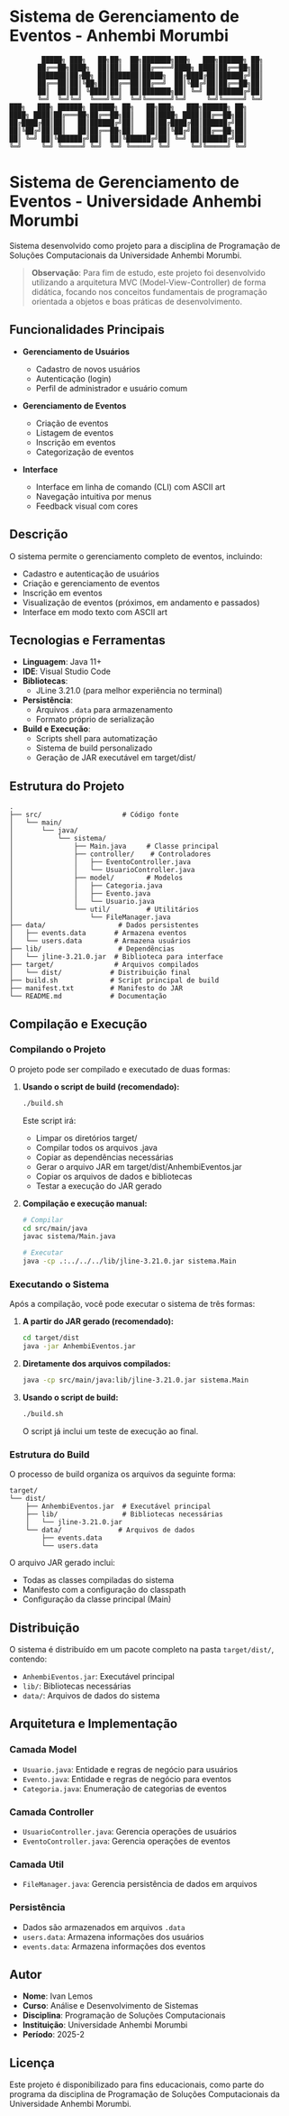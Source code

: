 # Sistema de Gerenciamento de Eventos - Anhembi Morumbi

```
        █████╗ ███╗   ██╗██╗  ██╗███████╗███╗   ███╗██████╗ ██╗
       ██╔══██╗████╗  ██║██║  ██║██╔════╝████╗ ████║██╔══██╗██║
       ███████║██╔██╗ ██║███████║█████╗  ██╔████╔██║██████╔╝██║
       ██╔══██║██║╚██╗██║██╔══██║██╔══╝  ██║╚██╔╝██║██╔══██╗██║
       ██║  ██║██║ ╚████║██║  ██║███████╗██║ ╚═╝ ██║██████╔╝██║
       ╚═╝  ╚═╝╚═╝  ╚═══╝╚═╝  ╚═╝╚══════╝╚═╝     ╚═╝╚═════╝ ╚═╝
███╗   ███╗ ██████╗ ██████╗ ██╗   ██╗███╗   ███╗██████╗ ██╗
████╗ ████║██╔═══██╗██╔══██╗██║   ██║████╗ ████║██╔══██╗██║
██╔████╔██║██║   ██║██████╔╝██║   ██║██╔████╔██║██████╔╝██║
██║╚██╔╝██║██║   ██║██╔══██╗██║   ██║██║╚██╔╝██║██╔══██╗██║
██║ ╚═╝ ██║╚██████╔╝██║  ██║╚██████╔╝██║ ╚═╝ ██║██████╔╝██║
╚═╝     ╚═╝ ╚═════╝ ╚═╝  ╚═╝ ╚═════╝ ╚═╝     ╚═╝╚═════╝ ╚═╝
```

# Sistema de Gerenciamento de Eventos - Universidade Anhembi Morumbi

Sistema desenvolvido como projeto para a disciplina de Programação de Soluções Computacionais da Universidade Anhembi Morumbi.

> **Observação**: Para fim de estudo, este projeto foi desenvolvido utilizando a arquitetura MVC (Model-View-Controller) de forma didática, focando nos conceitos fundamentais de programação orientada a objetos e boas práticas de desenvolvimento.

## Funcionalidades Principais

- **Gerenciamento de Usuários**
  - Cadastro de novos usuários
  - Autenticação (login)
  - Perfil de administrador e usuário comum

- **Gerenciamento de Eventos**
  - Criação de eventos
  - Listagem de eventos
  - Inscrição em eventos
  - Categorização de eventos

- **Interface**
  - Interface em linha de comando (CLI) com ASCII art
  - Navegação intuitiva por menus
  - Feedback visual com cores

## Descrição

O sistema permite o gerenciamento completo de eventos, incluindo:
- Cadastro e autenticação de usuários
- Criação e gerenciamento de eventos
- Inscrição em eventos
- Visualização de eventos (próximos, em andamento e passados)
- Interface em modo texto com ASCII art

## Tecnologias e Ferramentas

- **Linguagem**: Java 11+
- **IDE**: Visual Studio Code
- **Bibliotecas**:
  - JLine 3.21.0 (para melhor experiência no terminal)
- **Persistência**: 
  - Arquivos `.data` para armazenamento
  - Formato próprio de serialização
- **Build e Execução**: 
  - Scripts shell para automatização
  - Sistema de build personalizado
  - Geração de JAR executável em target/dist/

## Estrutura do Projeto

```
.
├── src/                    # Código fonte
│   └── main/
│       └── java/
│           └── sistema/
│               ├── Main.java     # Classe principal
│               ├── controller/    # Controladores
│               │   ├── EventoController.java
│               │   └── UsuarioController.java
│               ├── model/        # Modelos
│               │   ├── Categoria.java
│               │   ├── Evento.java
│               │   └── Usuario.java
│               └── util/         # Utilitários
│                   └── FileManager.java
├── data/                  # Dados persistentes
│   ├── events.data       # Armazena eventos
│   └── users.data        # Armazena usuários
├── lib/                   # Dependências
│   └── jline-3.21.0.jar  # Biblioteca para interface
├── target/               # Arquivos compilados
│   └── dist/            # Distribuição final
├── build.sh             # Script principal de build
├── manifest.txt         # Manifesto do JAR
└── README.md            # Documentação
```

## Compilação e Execução

### Compilando o Projeto

O projeto pode ser compilado e executado de duas formas:

1. **Usando o script de build (recomendado):**
   ```bash
   ./build.sh
   ```
   Este script irá:
   - Limpar os diretórios target/
   - Compilar todos os arquivos .java
   - Copiar as dependências necessárias
   - Gerar o arquivo JAR em target/dist/AnhembiEventos.jar
   - Copiar os arquivos de dados e bibliotecas
   - Testar a execução do JAR gerado

2. **Compilação e execução manual:**
   ```bash
   # Compilar
   cd src/main/java
   javac sistema/Main.java

   # Executar
   java -cp .:../../../lib/jline-3.21.0.jar sistema.Main
   ```

### Executando o Sistema

Após a compilação, você pode executar o sistema de três formas:

1. **A partir do JAR gerado (recomendado):**
   ```bash
   cd target/dist
   java -jar AnhembiEventos.jar
   ```

2. **Diretamente dos arquivos compilados:**
   ```bash
   java -cp src/main/java:lib/jline-3.21.0.jar sistema.Main
   ```

3. **Usando o script de build:**
   ```bash
   ./build.sh
   ```
   O script já inclui um teste de execução ao final.

### Estrutura do Build

O processo de build organiza os arquivos da seguinte forma:

```
target/
└── dist/
    ├── AnhembiEventos.jar  # Executável principal
    ├── lib/                # Bibliotecas necessárias
    │   └── jline-3.21.0.jar
    └── data/              # Arquivos de dados
        ├── events.data
        └── users.data
```

O arquivo JAR gerado inclui:
- Todas as classes compiladas do sistema
- Manifesto com a configuração do classpath
- Configuração da classe principal (Main)

## Distribuição

O sistema é distribuído em um pacote completo na pasta `target/dist/`, contendo:
- `AnhembiEventos.jar`: Executável principal
- `lib/`: Bibliotecas necessárias
- `data/`: Arquivos de dados do sistema

## Arquitetura e Implementação

### Camada Model
- `Usuario.java`: Entidade e regras de negócio para usuários
- `Evento.java`: Entidade e regras de negócio para eventos
- `Categoria.java`: Enumeração de categorias de eventos

### Camada Controller
- `UsuarioController.java`: Gerencia operações de usuários
- `EventoController.java`: Gerencia operações de eventos

### Camada Util
- `FileManager.java`: Gerencia persistência de dados em arquivos

### Persistência
- Dados são armazenados em arquivos `.data`
- `users.data`: Armazena informações dos usuários
- `events.data`: Armazena informações dos eventos

## Autor

- **Nome**: Ivan Lemos
- **Curso**: Análise e Desenvolvimento de Sistemas
- **Disciplina**: Programação de Soluções Computacionais
- **Instituição**: Universidade Anhembi Morumbi
- **Período**: 2025-2

## Licença

Este projeto é disponibilizado para fins educacionais, como parte do programa da disciplina de Programação de Soluções Computacionais da Universidade Anhembi Morumbi.
